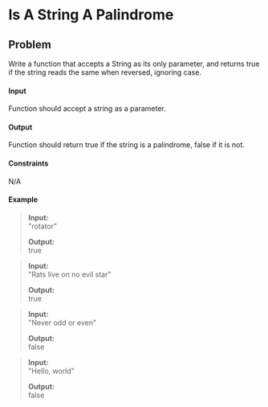 # Is A String A Palindrome

## Problem
Write a function that accepts a String as its only parameter, and returns true if the string reads the same when reversed, ignoring case.

#### Input
Function should accept a string as a parameter.

#### Output
Function should return true if the string is a palindrome, false if it is not.

#### Constraints
N/A

#### Example

> **Input:**  
> "rotator"
> 
> **Output:**  
> true

> **Input:**  
> "Rats live on no evil star"
> 
> **Output:**  
> true

> **Input:**  
> "Never odd or even"
> 
> **Output:**  
> false

> **Input:**  
> "Hello, world"
> 
> **Output:**  
> false